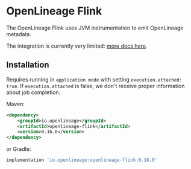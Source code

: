 # OpenLineage Flink

The OpenLineage Flink uses JVM instrumentation to emit OpenLineage metadata.

The integration is currently very limited: [more docs here](https://openlineage.io/docs/integrations/flink).

## Installation

Requires running in `application mode` with setting `execution.attached: true`.
If `execution.attached` is false, we don't receive proper information about job completion.

Maven:

```xml
<dependency>
    <groupId>io.openlineage</groupId>
    <artifactId>openlineage-flink</artifactId>
    <version>0.16.0</version>
</dependency>
```

or Gradle:

```groovy
implementation 'io.openlineage:openlineage-flink:0.16.0'
```
